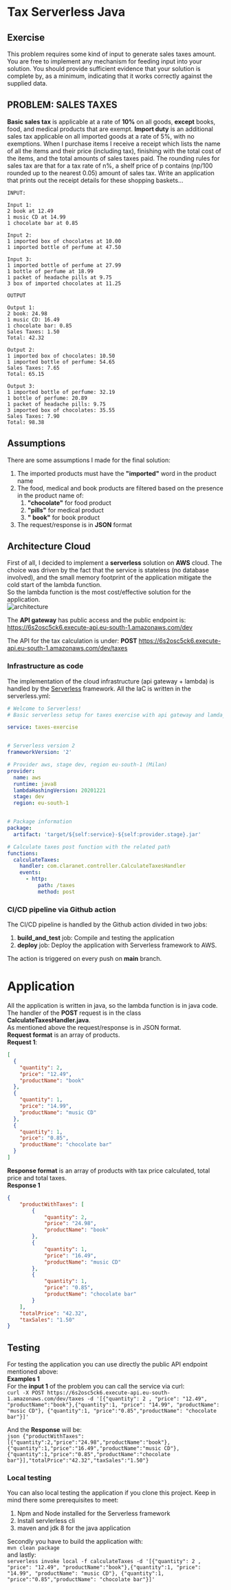 # Tax Serverless Java
## Exercise 
This problem requires some kind of input to generate sales taxes amount. You are free to implement any mechanism for feeding input into your solution. You should provide sufficient evidence that your solution is complete by, as a minimum, indicating that it works correctly against the supplied data.  
## PROBLEM: SALES TAXES
**Basic sales tax** is applicable at a rate of **10%** on all goods, **except** books, food, and medical products that are exempt. **Import duty** is an additional sales tax applicable on all imported goods at a rate of 5%, with no exemptions.
When I purchase items I receive a receipt which lists the name of all the items and their price (including tax), finishing with the total cost of the items, and the total amounts of sales taxes paid. The rounding rules for sales tax are that for a tax rate of n%, a shelf price of p contains (np/100 rounded up to the nearest 0.05) amount of sales tax.
Write an application that prints out the receipt details for these shopping baskets...

```
INPUT:

Input 1:
2 book at 12.49
1 music CD at 14.99
1 chocolate bar at 0.85

Input 2:
1 imported box of chocolates at 10.00
1 imported bottle of perfume at 47.50

Input 3:
1 imported bottle of perfume at 27.99
1 bottle of perfume at 18.99
1 packet of headache pills at 9.75
3 box of imported chocolates at 11.25

OUTPUT

Output 1:
2 book: 24.98
1 music CD: 16.49
1 chocolate bar: 0.85
Sales Taxes: 1.50
Total: 42.32

Output 2:
1 imported box of chocolates: 10.50
1 imported bottle of perfume: 54.65
Sales Taxes: 7.65
Total: 65.15

Output 3:
1 imported bottle of perfume: 32.19
1 bottle of perfume: 20.89
1 packet of headache pills: 9.75
3 imported box of chocolates: 35.55
Sales Taxes: 7.90
Total: 98.38
```

## Assumptions
There are some assumptions I made for the final solution:
1. The imported products must have the **"imported"** word in the product name
2. The food, medical and book products are filtered based on the presence in the product name of:
   1. **"chocolate"** for food product
   2. **"pills"** for medical product
   3. **" book"** for book product
3. The request/response is in **JSON** format

## Architecture Cloud
First of all, I decided to implement a **serverless** solution on **AWS** cloud. The choice was driven by the fact that the service is stateless (no database involved), and the small memory footprint of the application mitigate the cold start of the lambda function.  
So the lambda function is the most cost/effective solution for the application.  
![architecture](architecture.png)

The **API gateway** has public access and the public endpoint is:
https://6s2osc5ck6.execute-api.eu-south-1.amazonaws.com/dev

The API for the tax calculation is under:
**POST** https://6s2osc5ck6.execute-api.eu-south-1.amazonaws.com/dev/taxes

### Infrastructure as code
The implementation of the cloud infrastructure (api gateway + lambda) is handled by the [Serverless](https://www.serverless.com/) framework.
All the IaC is written in the serverless.yml:
```yaml
# Welcome to Serverless!
# Basic serverless setup for taxes exercise with api gateway and lamda_proxy integration

service: taxes-exercise


# Serverless version 2
frameworkVersion: '2'

# Provider aws, stage dev, region eu-south-1 (Milan)
provider:
  name: aws
  runtime: java8
  lambdaHashingVersion: 20201221
  stage: dev
  region: eu-south-1


# Package information
package:
  artifact: 'target/${self:service}-${self:provider.stage}.jar'

# Calculate taxes post function with the related path
functions:
  calculateTaxes:
    handler: com.claranet.controller.CalculateTaxesHandler
    events:
      - http:
          path: /taxes
          method: post
```
### CI/CD pipeline via Github action
The CI/CD pipeline is handled by the Github action divided in two jobs:
1. **build_and_test** job: Compile and testing the application
2. **deploy** job: Deploy the application with Serverless framework to AWS.

The action is triggered on every push on **main** branch.

# Application
All the application is written in java, so the lambda function is in java code. The handler of the **POST** request is in the class **CalculateTaxesHandler.java**.  
As mentioned above the request/response is in JSON format.  
**Request format** is an array of products.  
**Request 1**:
```json
[
  {
    "quantity": 2,
    "price": "12.49",
    "productName": "book"
  },
  {
    "quantity": 1,
    "price": "14.99",
    "productName": "music CD"
  },
  {
    "quantity": 1,
    "price": "0.85",
    "productName": "chocolate bar"
  }
]
```
**Response format** is an array of products with tax price calculated, total price and total taxes.  
**Response 1**
```json
{
    "productWithTaxes": [
        {
            "quantity": 2,
            "price": "24.98",
            "productName": "book"
        },
        {
            "quantity": 1,
            "price": "16.49",
            "productName": "music CD"
        },
        {
            "quantity": 1,
            "price": "0.85",
            "productName": "chocolate bar"
        }
    ],
    "totalPrice": "42.32",
    "taxSales": "1.50"
}
```
## Testing
For testing the application you can use directly the public API endpoint mentioned above:  
**Examples 1**  
For the **input 1** of the problem you can call the service via curl:  
``` curl -X POST https://6s2osc5ck6.execute-api.eu-south-1.amazonaws.com/dev/taxes -d '[{"quantity": 2 , "price": "12.49", "productName":"book"},{"quantity":1, "price": "14.99", "productName": "music CD"}, {"quantity":1, "price":"0.85","productName": "chocolate bar"}]' ```

And the **Response** will be:  
```json {"productWithTaxes":[{"quantity":2,"price":"24.98","productName":"book"},{"quantity":1,"price":"16.49","productName":"music CD"},{"quantity":1,"price":"0.85","productName":"chocolate bar"}],"totalPrice":"42.32","taxSales":"1.50"} ```

### Local testing
You can also local testing the application if you clone this project. Keep in mind there some prerequisites to meet: 
1. Npm and Node installed for the Serverless framework
2. Install servlerless cli
3. maven and jdk 8 for the java application

Secondly you have to build the application with:  
``` mvn clean package ```  
and lastly:  
``` serverless invoke local -f calculateTaxes -d '[{"quantity": 2 , "price": "12.49", "productName":"book"},{"quantity":1, "price": "14.99", "productName": "music CD"}, {"quantity":1, "price":"0.85","productName": "chocolate bar"}]' ```
